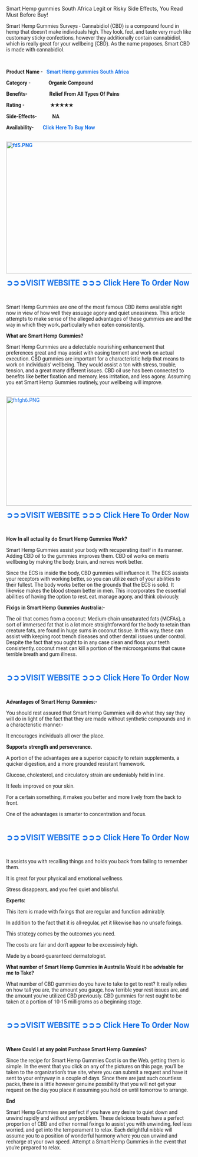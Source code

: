 Smart Hemp gummies South Africa Legit or Risky Side Effects, You Read Must Before Buy!
<p style="-webkit-tap-highlight-color: transparent; color: rgba(0, 0, 0, 0.87); font-family: Roboto, RobotoDraft, Helvetica, Arial, sans-serif; font-size: 14px; user-select: text !important;">Smart Hemp Gummies Surveys - Cannabidiol (CBD) is a compound found in hemp that doesn't make individuals high. They look, feel, and taste very much like customary sticky confections, however they additionally contain cannabidiol, which is really great for your wellbeing (CBD). As the name proposes, Smart CBD is made with cannabidiol.</p><p style="-webkit-tap-highlight-color: transparent; color: rgba(0, 0, 0, 0.87); font-family: Roboto, RobotoDraft, Helvetica, Arial, sans-serif; font-size: 14px; user-select: text !important;">&nbsp;</p><p style="-webkit-tap-highlight-color: transparent; color: rgba(0, 0, 0, 0.87); font-family: Roboto, RobotoDraft, Helvetica, Arial, sans-serif; font-size: 14px; user-select: text !important;"><b style="-webkit-tap-highlight-color: transparent; user-select: text !important;">Product Name -&nbsp;&nbsp;&nbsp;</b><a data-saferedirecturl="https://www.google.com/url?hl=en-US&amp;q=https://iherbpharma.com/wpsh&amp;source=gmail&amp;ust=1721608479286000&amp;usg=AOvVaw13SYeQb-75G7DkWquRDe8K" href="https://iherbpharma.com/wpsh" rel="nofollow" style="-webkit-tap-highlight-color: transparent; color: #1a73e8; text-decoration-line: none; user-select: text !important;" target="_blank"><b style="-webkit-tap-highlight-color: transparent; user-select: text !important;">Smart Hemp gummies South Africa</b></a><b style="-webkit-tap-highlight-color: transparent; user-select: text !important;"></b></p><p style="-webkit-tap-highlight-color: transparent; color: rgba(0, 0, 0, 0.87); font-family: Roboto, RobotoDraft, Helvetica, Arial, sans-serif; font-size: 14px; user-select: text !important;"><b style="-webkit-tap-highlight-color: transparent; user-select: text !important;">Category -&nbsp;&nbsp;&nbsp;&nbsp;&nbsp;&nbsp;&nbsp;&nbsp;&nbsp;&nbsp;&nbsp;&nbsp;&nbsp; Organic Compound</b></p><p style="-webkit-tap-highlight-color: transparent; color: rgba(0, 0, 0, 0.87); font-family: Roboto, RobotoDraft, Helvetica, Arial, sans-serif; font-size: 14px; user-select: text !important;"><b style="-webkit-tap-highlight-color: transparent; user-select: text !important;">Benefits-&nbsp;&nbsp;&nbsp;&nbsp;&nbsp;&nbsp;&nbsp;&nbsp;&nbsp;&nbsp;&nbsp;&nbsp;&nbsp;&nbsp;&nbsp;&nbsp; Relief From All Types Of Pains</b></p><p style="-webkit-tap-highlight-color: transparent; color: rgba(0, 0, 0, 0.87); font-family: Roboto, RobotoDraft, Helvetica, Arial, sans-serif; font-size: 14px; user-select: text !important;"><b style="-webkit-tap-highlight-color: transparent; user-select: text !important;">Rating -&nbsp;&nbsp;&nbsp;&nbsp;&nbsp;&nbsp;&nbsp;&nbsp;&nbsp;&nbsp;&nbsp;&nbsp;&nbsp;&nbsp;&nbsp;&nbsp;&nbsp;&nbsp;&nbsp;&nbsp;</b><b style="-webkit-tap-highlight-color: transparent; user-select: text !important;"><span lang="EN-US" style="-webkit-tap-highlight-color: transparent; font-family: &quot;MS Mincho&quot;; user-select: text !important;">★★★★★</span></b></p><p style="-webkit-tap-highlight-color: transparent; color: rgba(0, 0, 0, 0.87); font-family: Roboto, RobotoDraft, Helvetica, Arial, sans-serif; font-size: 14px; user-select: text !important;"><b style="-webkit-tap-highlight-color: transparent; user-select: text !important;">Side-Effects-&nbsp;&nbsp;&nbsp;&nbsp;&nbsp;&nbsp;&nbsp;&nbsp;&nbsp;&nbsp;&nbsp; NA</b></p><p style="-webkit-tap-highlight-color: transparent; color: rgba(0, 0, 0, 0.87); font-family: Roboto, RobotoDraft, Helvetica, Arial, sans-serif; font-size: 14px; user-select: text !important;"><b style="-webkit-tap-highlight-color: transparent; user-select: text !important;">Availability-&nbsp;&nbsp;&nbsp;&nbsp;&nbsp;&nbsp;&nbsp;</b><a data-saferedirecturl="https://www.google.com/url?hl=en-US&amp;q=https://iherbpharma.com/wpsh&amp;source=gmail&amp;ust=1721608479286000&amp;usg=AOvVaw13SYeQb-75G7DkWquRDe8K" href="https://iherbpharma.com/wpsh" rel="nofollow" style="-webkit-tap-highlight-color: transparent; color: #1a73e8; text-decoration-line: none; user-select: text !important;" target="_blank"><b style="-webkit-tap-highlight-color: transparent; user-select: text !important;">Click Here To Buy Now</b></a><b style="-webkit-tap-highlight-color: transparent; user-select: text !important;"></b></p><p style="-webkit-tap-highlight-color: transparent; color: rgba(0, 0, 0, 0.87); font-family: Roboto, RobotoDraft, Helvetica, Arial, sans-serif; font-size: 14px; user-select: text !important;"><b style="-webkit-tap-highlight-color: transparent; user-select: text !important;">&nbsp;<a data-saferedirecturl="https://www.google.com/url?hl=en-US&amp;q=https://iherbpharma.com/wpsh&amp;source=gmail&amp;ust=1721608479286000&amp;usg=AOvVaw13SYeQb-75G7DkWquRDe8K" href="https://iherbpharma.com/wpsh" rel="nofollow" style="-webkit-tap-highlight-color: transparent; color: #1a73e8; text-decoration-line: none; user-select: text !important;" target="_blank"><img alt="fd5.PNG" data-iml="6209.100000023842" height="357px" src="https://groups.google.com/group/smart-hemp-gummies-south-africa-officially/attach/45cde9b1e8bba/fd5.PNG?part=0.2&amp;view=1" style="-webkit-tap-highlight-color: transparent; border: none; user-select: text !important;" width="508px" /></a></b></p><p style="-webkit-tap-highlight-color: transparent; color: rgba(0, 0, 0, 0.87); font-family: Roboto, RobotoDraft, Helvetica, Arial, sans-serif; font-size: 14px; user-select: text !important;"><a data-saferedirecturl="https://www.google.com/url?hl=en-US&amp;q=https://iherbpharma.com/wpsh&amp;source=gmail&amp;ust=1721608479286000&amp;usg=AOvVaw13SYeQb-75G7DkWquRDe8K" href="https://iherbpharma.com/wpsh" rel="nofollow" style="-webkit-tap-highlight-color: transparent; color: #1a73e8; text-decoration-line: none; user-select: text !important;" target="_blank"><b style="-webkit-tap-highlight-color: transparent; user-select: text !important;"><span style="-webkit-tap-highlight-color: transparent; font-family: &quot;MS Mincho&quot;; font-size: 16pt; line-height: 24.5333px; user-select: text !important;">➲➲➲</span></b><b style="-webkit-tap-highlight-color: transparent; user-select: text !important;"><span style="-webkit-tap-highlight-color: transparent; font-size: 16pt; line-height: 24.5333px; user-select: text !important;">VISIT WEBSITE&nbsp;</span></b><b style="-webkit-tap-highlight-color: transparent; user-select: text !important;"><span style="-webkit-tap-highlight-color: transparent; font-family: &quot;MS Mincho&quot;; font-size: 16pt; line-height: 24.5333px; user-select: text !important;">➲➲➲</span></b><b style="-webkit-tap-highlight-color: transparent; user-select: text !important;"><span style="-webkit-tap-highlight-color: transparent; font-size: 16pt; line-height: 24.5333px; user-select: text !important;">&nbsp;Click Here To Order Now</span></b></a><b style="-webkit-tap-highlight-color: transparent; user-select: text !important;"></b></p><p style="-webkit-tap-highlight-color: transparent; color: rgba(0, 0, 0, 0.87); font-family: Roboto, RobotoDraft, Helvetica, Arial, sans-serif; font-size: 14px; user-select: text !important;">&nbsp;</p><p style="-webkit-tap-highlight-color: transparent; color: rgba(0, 0, 0, 0.87); font-family: Roboto, RobotoDraft, Helvetica, Arial, sans-serif; font-size: 14px; user-select: text !important;">Smart Hemp Gummies are one of the most famous CBD items available right now in view of how well they assuage agony and quiet uneasiness. This article attempts to make sense of the alleged advantages of these gummies are and the way in which they work, particularly when eaten consistently.</p><p style="-webkit-tap-highlight-color: transparent; color: rgba(0, 0, 0, 0.87); font-family: Roboto, RobotoDraft, Helvetica, Arial, sans-serif; font-size: 14px; user-select: text !important;"><b style="-webkit-tap-highlight-color: transparent; user-select: text !important;">What are Smart Hemp Gummies?</b></p><p style="-webkit-tap-highlight-color: transparent; color: rgba(0, 0, 0, 0.87); font-family: Roboto, RobotoDraft, Helvetica, Arial, sans-serif; font-size: 14px; user-select: text !important;">Smart Hemp Gummies are a delectable nourishing enhancement that preferences great and may assist with easing torment and work on actual execution. CBD gummies are important for a characteristic help that means to work on individuals' wellbeing. They would assist a ton with stress, trouble, tension, and a great many different issues. CBD oil use has been connected to benefits like better fixation and memory, less irritation, and less agony. Assuming you eat Smart Hemp Gummies routinely, your wellbeing will improve.</p><p style="-webkit-tap-highlight-color: transparent; color: rgba(0, 0, 0, 0.87); font-family: Roboto, RobotoDraft, Helvetica, Arial, sans-serif; font-size: 14px; user-select: text !important;">&nbsp;<a data-saferedirecturl="https://www.google.com/url?hl=en-US&amp;q=https://iherbpharma.com/wpsh&amp;source=gmail&amp;ust=1721608479286000&amp;usg=AOvVaw13SYeQb-75G7DkWquRDe8K" href="https://iherbpharma.com/wpsh" rel="nofollow" style="-webkit-tap-highlight-color: transparent; color: #1a73e8; text-decoration-line: none; user-select: text !important;" target="_blank"><img alt="fhfgh6.PNG" data-iml="5753.600000023842" height="296px" src="https://groups.google.com/group/smart-hemp-gummies-south-africa-officially/attach/45cde9b1e8bba/fhfgh6.PNG?part=0.1&amp;view=1" style="-webkit-tap-highlight-color: transparent; border: none; user-select: text !important;" width="534px" /></a></p><p style="-webkit-tap-highlight-color: transparent; color: rgba(0, 0, 0, 0.87); font-family: Roboto, RobotoDraft, Helvetica, Arial, sans-serif; font-size: 14px; user-select: text !important;"><a data-saferedirecturl="https://www.google.com/url?hl=en-US&amp;q=https://iherbpharma.com/wpsh&amp;source=gmail&amp;ust=1721608479286000&amp;usg=AOvVaw13SYeQb-75G7DkWquRDe8K" href="https://iherbpharma.com/wpsh" rel="nofollow" style="-webkit-tap-highlight-color: transparent; color: #1a73e8; text-decoration-line: none; user-select: text !important;" target="_blank"><b style="-webkit-tap-highlight-color: transparent; user-select: text !important;"><span style="-webkit-tap-highlight-color: transparent; font-family: &quot;MS Mincho&quot;; font-size: 16pt; line-height: 24.5333px; user-select: text !important;">➲➲➲</span></b><b style="-webkit-tap-highlight-color: transparent; user-select: text !important;"><span style="-webkit-tap-highlight-color: transparent; font-size: 16pt; line-height: 24.5333px; user-select: text !important;">VISIT WEBSITE&nbsp;</span></b><b style="-webkit-tap-highlight-color: transparent; user-select: text !important;"><span style="-webkit-tap-highlight-color: transparent; font-family: &quot;MS Mincho&quot;; font-size: 16pt; line-height: 24.5333px; user-select: text !important;">➲➲➲</span></b><b style="-webkit-tap-highlight-color: transparent; user-select: text !important;"><span style="-webkit-tap-highlight-color: transparent; font-size: 16pt; line-height: 24.5333px; user-select: text !important;">&nbsp;Click Here To Order Now</span></b></a><b style="-webkit-tap-highlight-color: transparent; user-select: text !important;"><span style="-webkit-tap-highlight-color: transparent; font-family: &quot;MS Mincho&quot;; font-size: 16pt; line-height: 24.5333px; user-select: text !important;"></span></b></p><p style="-webkit-tap-highlight-color: transparent; color: rgba(0, 0, 0, 0.87); font-family: Roboto, RobotoDraft, Helvetica, Arial, sans-serif; font-size: 14px; user-select: text !important;">&nbsp;</p><p style="-webkit-tap-highlight-color: transparent; color: rgba(0, 0, 0, 0.87); font-family: Roboto, RobotoDraft, Helvetica, Arial, sans-serif; font-size: 14px; user-select: text !important;"><b style="-webkit-tap-highlight-color: transparent; user-select: text !important;">How In all actuality do Smart Hemp Gummies Work?</b></p><p style="-webkit-tap-highlight-color: transparent; color: rgba(0, 0, 0, 0.87); font-family: Roboto, RobotoDraft, Helvetica, Arial, sans-serif; font-size: 14px; user-select: text !important;">Smart Hemp Gummies assist your body with recuperating itself in its manner. Adding CBD oil to the gummies improves them. CBD oil works on men's wellbeing by making the body, brain, and nerves work better.</p><p style="-webkit-tap-highlight-color: transparent; color: rgba(0, 0, 0, 0.87); font-family: Roboto, RobotoDraft, Helvetica, Arial, sans-serif; font-size: 14px; user-select: text !important;">Since the ECS is inside the body, CBD gummies will influence it. The ECS assists your receptors with working better, so you can utilize each of your abilities to their fullest. The body works better on the grounds that the ECS is solid. It likewise makes the blood stream better in men. This incorporates the essential abilities of having the option to rest, eat, manage agony, and think obviously.</p><p style="-webkit-tap-highlight-color: transparent; color: rgba(0, 0, 0, 0.87); font-family: Roboto, RobotoDraft, Helvetica, Arial, sans-serif; font-size: 14px; user-select: text !important;"><b style="-webkit-tap-highlight-color: transparent; user-select: text !important;">Fixigs in Smart Hemp Gummies Australia:-</b></p><p style="-webkit-tap-highlight-color: transparent; color: rgba(0, 0, 0, 0.87); font-family: Roboto, RobotoDraft, Helvetica, Arial, sans-serif; font-size: 14px; user-select: text !important;">The oil that comes from a coconut: Medium-chain unsaturated fats (MCFAs), a sort of immersed fat that is a lot more straightforward for the body to retain than creature fats, are found in huge sums in coconut tissue. In this way, these can assist with keeping root trench diseases and other dental issues under control. Despite the fact that you ought to in any case clean and floss your teeth consistently, coconut meat can kill a portion of the microorganisms that cause terrible breath and gum illness.</p><p style="-webkit-tap-highlight-color: transparent; color: rgba(0, 0, 0, 0.87); font-family: Roboto, RobotoDraft, Helvetica, Arial, sans-serif; font-size: 14px; user-select: text !important;">&nbsp;</p><p style="-webkit-tap-highlight-color: transparent; color: rgba(0, 0, 0, 0.87); font-family: Roboto, RobotoDraft, Helvetica, Arial, sans-serif; font-size: 14px; user-select: text !important;"><a data-saferedirecturl="https://www.google.com/url?hl=en-US&amp;q=https://iherbpharma.com/wpsh&amp;source=gmail&amp;ust=1721608479286000&amp;usg=AOvVaw13SYeQb-75G7DkWquRDe8K" href="https://iherbpharma.com/wpsh" rel="nofollow" style="-webkit-tap-highlight-color: transparent; color: #1a73e8; text-decoration-line: none; user-select: text !important;" target="_blank"><b style="-webkit-tap-highlight-color: transparent; user-select: text !important;"><span style="-webkit-tap-highlight-color: transparent; font-family: &quot;MS Mincho&quot;; font-size: 16pt; line-height: 24.5333px; user-select: text !important;">➲➲➲</span></b><b style="-webkit-tap-highlight-color: transparent; user-select: text !important;"><span style="-webkit-tap-highlight-color: transparent; font-size: 16pt; line-height: 24.5333px; user-select: text !important;">VISIT WEBSITE&nbsp;</span></b><b style="-webkit-tap-highlight-color: transparent; user-select: text !important;"><span style="-webkit-tap-highlight-color: transparent; font-family: &quot;MS Mincho&quot;; font-size: 16pt; line-height: 24.5333px; user-select: text !important;">➲➲➲</span></b><b style="-webkit-tap-highlight-color: transparent; user-select: text !important;"><span style="-webkit-tap-highlight-color: transparent; font-size: 16pt; line-height: 24.5333px; user-select: text !important;">&nbsp;Click Here To Order Now</span></b></a><b style="-webkit-tap-highlight-color: transparent; user-select: text !important;"><span style="-webkit-tap-highlight-color: transparent; font-family: &quot;MS Mincho&quot;; font-size: 16pt; line-height: 24.5333px; user-select: text !important;"></span></b></p><p style="-webkit-tap-highlight-color: transparent; color: rgba(0, 0, 0, 0.87); font-family: Roboto, RobotoDraft, Helvetica, Arial, sans-serif; font-size: 14px; user-select: text !important;">&nbsp;</p><p style="-webkit-tap-highlight-color: transparent; color: rgba(0, 0, 0, 0.87); font-family: Roboto, RobotoDraft, Helvetica, Arial, sans-serif; font-size: 14px; user-select: text !important;"><b style="-webkit-tap-highlight-color: transparent; user-select: text !important;">Advantages of Smart Hemp Gummies:-</b></p><p style="-webkit-tap-highlight-color: transparent; color: rgba(0, 0, 0, 0.87); font-family: Roboto, RobotoDraft, Helvetica, Arial, sans-serif; font-size: 14px; user-select: text !important;">You should rest assured that Smart Hemp Gummies will do what they say they will do in light of the fact that they are made without synthetic compounds and in a characteristic manner:-</p><p style="-webkit-tap-highlight-color: transparent; color: rgba(0, 0, 0, 0.87); font-family: Roboto, RobotoDraft, Helvetica, Arial, sans-serif; font-size: 14px; user-select: text !important;">It encourages individuals all over the place.</p><p style="-webkit-tap-highlight-color: transparent; color: rgba(0, 0, 0, 0.87); font-family: Roboto, RobotoDraft, Helvetica, Arial, sans-serif; font-size: 14px; user-select: text !important;"><b style="-webkit-tap-highlight-color: transparent; user-select: text !important;">Supports strength and perseverance.</b></p><p style="-webkit-tap-highlight-color: transparent; color: rgba(0, 0, 0, 0.87); font-family: Roboto, RobotoDraft, Helvetica, Arial, sans-serif; font-size: 14px; user-select: text !important;">A portion of the advantages are a superior capacity to retain supplements, a quicker digestion, and a more grounded resistant framework.</p><p style="-webkit-tap-highlight-color: transparent; color: rgba(0, 0, 0, 0.87); font-family: Roboto, RobotoDraft, Helvetica, Arial, sans-serif; font-size: 14px; user-select: text !important;">Glucose, cholesterol, and circulatory strain are undeniably held in line.</p><p style="-webkit-tap-highlight-color: transparent; color: rgba(0, 0, 0, 0.87); font-family: Roboto, RobotoDraft, Helvetica, Arial, sans-serif; font-size: 14px; user-select: text !important;">It feels improved on your skin.</p><p style="-webkit-tap-highlight-color: transparent; color: rgba(0, 0, 0, 0.87); font-family: Roboto, RobotoDraft, Helvetica, Arial, sans-serif; font-size: 14px; user-select: text !important;">For a certain something, it makes you better and more lively from the back to front.</p><p style="-webkit-tap-highlight-color: transparent; color: rgba(0, 0, 0, 0.87); font-family: Roboto, RobotoDraft, Helvetica, Arial, sans-serif; font-size: 14px; user-select: text !important;">One of the advantages is smarter to concentration and focus.</p><p style="-webkit-tap-highlight-color: transparent; color: rgba(0, 0, 0, 0.87); font-family: Roboto, RobotoDraft, Helvetica, Arial, sans-serif; font-size: 14px; user-select: text !important;">&nbsp;</p><p style="-webkit-tap-highlight-color: transparent; color: rgba(0, 0, 0, 0.87); font-family: Roboto, RobotoDraft, Helvetica, Arial, sans-serif; font-size: 14px; user-select: text !important;"><a data-saferedirecturl="https://www.google.com/url?hl=en-US&amp;q=https://iherbpharma.com/wpsh&amp;source=gmail&amp;ust=1721608479286000&amp;usg=AOvVaw13SYeQb-75G7DkWquRDe8K" href="https://iherbpharma.com/wpsh" rel="nofollow" style="-webkit-tap-highlight-color: transparent; color: #1a73e8; text-decoration-line: none; user-select: text !important;" target="_blank"><b style="-webkit-tap-highlight-color: transparent; user-select: text !important;"><span style="-webkit-tap-highlight-color: transparent; font-family: &quot;MS Mincho&quot;; font-size: 16pt; line-height: 24.5333px; user-select: text !important;">➲➲➲</span></b><b style="-webkit-tap-highlight-color: transparent; user-select: text !important;"><span style="-webkit-tap-highlight-color: transparent; font-size: 16pt; line-height: 24.5333px; user-select: text !important;">VISIT WEBSITE&nbsp;</span></b><b style="-webkit-tap-highlight-color: transparent; user-select: text !important;"><span style="-webkit-tap-highlight-color: transparent; font-family: &quot;MS Mincho&quot;; font-size: 16pt; line-height: 24.5333px; user-select: text !important;">➲➲➲</span></b><b style="-webkit-tap-highlight-color: transparent; user-select: text !important;"><span style="-webkit-tap-highlight-color: transparent; font-size: 16pt; line-height: 24.5333px; user-select: text !important;">&nbsp;Click Here To Order Now</span></b></a><b style="-webkit-tap-highlight-color: transparent; user-select: text !important;"><span style="-webkit-tap-highlight-color: transparent; font-family: &quot;MS Mincho&quot;; font-size: 16pt; line-height: 24.5333px; user-select: text !important;"></span></b></p><p style="-webkit-tap-highlight-color: transparent; color: rgba(0, 0, 0, 0.87); font-family: Roboto, RobotoDraft, Helvetica, Arial, sans-serif; font-size: 14px; user-select: text !important;">&nbsp;</p><p style="-webkit-tap-highlight-color: transparent; color: rgba(0, 0, 0, 0.87); font-family: Roboto, RobotoDraft, Helvetica, Arial, sans-serif; font-size: 14px; user-select: text !important;">It assists you with recalling things and holds you back from failing to remember them.</p><p style="-webkit-tap-highlight-color: transparent; color: rgba(0, 0, 0, 0.87); font-family: Roboto, RobotoDraft, Helvetica, Arial, sans-serif; font-size: 14px; user-select: text !important;">It is great for your physical and emotional wellness.</p><p style="-webkit-tap-highlight-color: transparent; color: rgba(0, 0, 0, 0.87); font-family: Roboto, RobotoDraft, Helvetica, Arial, sans-serif; font-size: 14px; user-select: text !important;">Stress disappears, and you feel quiet and blissful.</p><p style="-webkit-tap-highlight-color: transparent; color: rgba(0, 0, 0, 0.87); font-family: Roboto, RobotoDraft, Helvetica, Arial, sans-serif; font-size: 14px; user-select: text !important;"><b style="-webkit-tap-highlight-color: transparent; user-select: text !important;">Experts:</b></p><p style="-webkit-tap-highlight-color: transparent; color: rgba(0, 0, 0, 0.87); font-family: Roboto, RobotoDraft, Helvetica, Arial, sans-serif; font-size: 14px; user-select: text !important;">This item is made with fixings that are regular and function admirably.</p><p style="-webkit-tap-highlight-color: transparent; color: rgba(0, 0, 0, 0.87); font-family: Roboto, RobotoDraft, Helvetica, Arial, sans-serif; font-size: 14px; user-select: text !important;">In addition to the fact that it is all-regular, yet it likewise has no unsafe fixings.</p><p style="-webkit-tap-highlight-color: transparent; color: rgba(0, 0, 0, 0.87); font-family: Roboto, RobotoDraft, Helvetica, Arial, sans-serif; font-size: 14px; user-select: text !important;">This strategy comes by the outcomes you need.</p><p style="-webkit-tap-highlight-color: transparent; color: rgba(0, 0, 0, 0.87); font-family: Roboto, RobotoDraft, Helvetica, Arial, sans-serif; font-size: 14px; user-select: text !important;">The costs are fair and don't appear to be excessively high.</p><p style="-webkit-tap-highlight-color: transparent; color: rgba(0, 0, 0, 0.87); font-family: Roboto, RobotoDraft, Helvetica, Arial, sans-serif; font-size: 14px; user-select: text !important;">Made by a board-guaranteed dermatologist.</p><p style="-webkit-tap-highlight-color: transparent; color: rgba(0, 0, 0, 0.87); font-family: Roboto, RobotoDraft, Helvetica, Arial, sans-serif; font-size: 14px; user-select: text !important;"><b style="-webkit-tap-highlight-color: transparent; user-select: text !important;">What number of Smart Hemp Gummies in Australia Would it be advisable for me to Take?</b></p><p style="-webkit-tap-highlight-color: transparent; color: rgba(0, 0, 0, 0.87); font-family: Roboto, RobotoDraft, Helvetica, Arial, sans-serif; font-size: 14px; user-select: text !important;">What number of CBD gummies do you have to take to get to rest? It really relies on how tall you are, the amount you gauge, how terrible your rest issues are, and the amount you've utilized CBD previously. CBD gummies for rest ought to be taken at a portion of 10-15 milligrams as a beginning stage.</p><p style="-webkit-tap-highlight-color: transparent; color: rgba(0, 0, 0, 0.87); font-family: Roboto, RobotoDraft, Helvetica, Arial, sans-serif; font-size: 14px; user-select: text !important;">&nbsp;</p><p style="-webkit-tap-highlight-color: transparent; color: rgba(0, 0, 0, 0.87); font-family: Roboto, RobotoDraft, Helvetica, Arial, sans-serif; font-size: 14px; user-select: text !important;"><a data-saferedirecturl="https://www.google.com/url?hl=en-US&amp;q=https://iherbpharma.com/wpsh&amp;source=gmail&amp;ust=1721608479286000&amp;usg=AOvVaw13SYeQb-75G7DkWquRDe8K" href="https://iherbpharma.com/wpsh" rel="nofollow" style="-webkit-tap-highlight-color: transparent; color: #1a73e8; text-decoration-line: none; user-select: text !important;" target="_blank"><b style="-webkit-tap-highlight-color: transparent; user-select: text !important;"><span style="-webkit-tap-highlight-color: transparent; font-family: &quot;MS Mincho&quot;; font-size: 16pt; line-height: 24.5333px; user-select: text !important;">➲➲➲</span></b><b style="-webkit-tap-highlight-color: transparent; user-select: text !important;"><span style="-webkit-tap-highlight-color: transparent; font-size: 16pt; line-height: 24.5333px; user-select: text !important;">VISIT WEBSITE&nbsp;</span></b><b style="-webkit-tap-highlight-color: transparent; user-select: text !important;"><span style="-webkit-tap-highlight-color: transparent; font-family: &quot;MS Mincho&quot;; font-size: 16pt; line-height: 24.5333px; user-select: text !important;">➲➲➲</span></b><b style="-webkit-tap-highlight-color: transparent; user-select: text !important;"><span style="-webkit-tap-highlight-color: transparent; font-size: 16pt; line-height: 24.5333px; user-select: text !important;">&nbsp;Click Here To Order Now</span></b></a><b style="-webkit-tap-highlight-color: transparent; user-select: text !important;"><span style="-webkit-tap-highlight-color: transparent; font-family: &quot;MS Mincho&quot;; font-size: 16pt; line-height: 24.5333px; user-select: text !important;"></span></b></p><p style="-webkit-tap-highlight-color: transparent; color: rgba(0, 0, 0, 0.87); font-family: Roboto, RobotoDraft, Helvetica, Arial, sans-serif; font-size: 14px; user-select: text !important;">&nbsp;</p><p style="-webkit-tap-highlight-color: transparent; color: rgba(0, 0, 0, 0.87); font-family: Roboto, RobotoDraft, Helvetica, Arial, sans-serif; font-size: 14px; user-select: text !important;"><b style="-webkit-tap-highlight-color: transparent; user-select: text !important;">Where Could I at any point Purchase Smart Hemp Gummies?</b></p><p style="-webkit-tap-highlight-color: transparent; color: rgba(0, 0, 0, 0.87); font-family: Roboto, RobotoDraft, Helvetica, Arial, sans-serif; font-size: 14px; user-select: text !important;">Since the recipe for Smart Hemp Gummies Cost is on the Web, getting them is simple. In the event that you click on any of the pictures on this page, you'll be taken to the organization's true site, where you can submit a request and have it sent to your entryway in a couple of days. Since there are just such countless packs, there is a little however genuine possibility that you will not get your request on the day you place it assuming you hold on until tomorrow to arrange.</p><p style="-webkit-tap-highlight-color: transparent; color: rgba(0, 0, 0, 0.87); font-family: Roboto, RobotoDraft, Helvetica, Arial, sans-serif; font-size: 14px; user-select: text !important;"><b style="-webkit-tap-highlight-color: transparent; user-select: text !important;">End</b></p><p style="-webkit-tap-highlight-color: transparent; color: rgba(0, 0, 0, 0.87); font-family: Roboto, RobotoDraft, Helvetica, Arial, sans-serif; font-size: 14px; user-select: text !important;">Smart Hemp Gummies are perfect if you have any desire to quiet down and unwind rapidly and without any problem. These delicious treats have a perfect proportion of CBD and other normal fixings to assist you with unwinding, feel less worried, and get into the temperament to relax. Each delightful nibble will assume you to a position of wonderful harmony where you can unwind and recharge at your own speed. Attempt a Smart Hemp Gummies in the event that you're prepared to relax.&nbsp;</p>
